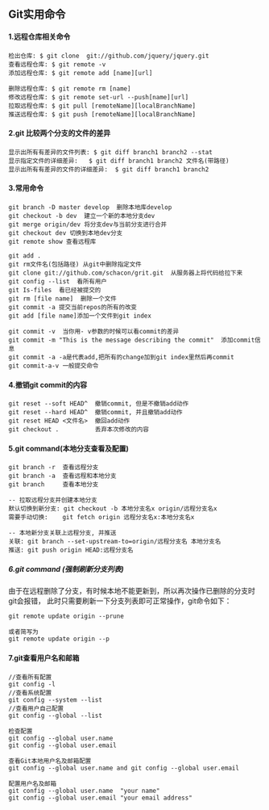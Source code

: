 ## Git实用命令

#### 1.远程仓库相关命令  

````shell script
检出仓库: $ git clone  git://github.com/jquery/jquery.git  
查看远程仓库: $ git remote -v  
添加远程仓库: $ git remote add [name][url]  

删除远程仓库: $ git remote rm [name]  
修改远程仓库: $ git remote set-url --push[name][url] 
拉取远程仓库: $ git pull [remoteName][localBranchName]  
推送远程仓库: $ git push [remoteName][localBranchName]  
````

#### 2.git 比较两个分支的文件的差异

````shell script
显示出所有有差异的文件列表: $ git diff branch1 branch2 --stat
显示指定文件的详细差异:   $ git diff branch1 branch2 文件名(带路径)
显示出所有有差异的文件的详细差异:  $ git diff branch1 branch2 
````

#### 3.常用命令

````shell script
git branch -D master develop  删除本地库develop
git checkout -b dev  建立一个新的本地分支dev
git merge origin/dev 将分支dev与当前分支进行合并
git checkout dev 切换到本地dev分支
git remote show 查看远程库

git add .
git rm文件名(包括路径) 从git中删除指定文件
git clone git://github.com/schacon/grit.git  从服务器上将代码给拉下来
git config --list  看所有用户
git Is-files  看已经被提交的
git rm [file name]  删除一个文件
git commit -a 提交当前repos的所有的改变
git add [file name]添加一个文件到git index 

git commit -v  当你用- v参数的时候可以看commit的差异
git commit -m "This is the message describing the commit"  添加commit信息
git commit -a -a是代表add,把所有的change加到git index里然后再commit
git commit-a-v 一般提交命令
````

#### 4.撤销git commit的内容

````shell script
git reset --soft HEAD^  撤销commit, 但是不撤销add动作
git reset --hard HEAD^  撤销commit, 并且撤销add动作
git reset HEAD <文件名>  撤回add动作
git checkout .          丢弃本次修改的内容
````

#### 5.git command(本地分支查看及配置)

````shell script
git branch -r  查看远程分支
git branch -a  查看远程和本地分支
git branch     查看本地分支

-- 拉取远程分支并创建本地分支
默认切换到新分支: git checkout -b 本地分支名x origin/远程分支名x
需要手动切换:    git fetch origin 远程分支名x:本地分支名x

-- 本地新分支关联上远程分支, 并推送
关联: git branch --set-upstream-to=origin/远程分支名 本地分支名
推送: git push origin HEAD:远程分支名
````

##### 6.git command (强制刷新分支列表)

由于在远程删除了分支，有时候本地不能更新到，所以再次操作已删除的分支时git会报错，
此时只需要刷新一下分支列表即可正常操作，git命令如下：

````shell script
git remote update origin --prune

或者简写为
git remote update origin --p
````

#### 7.git查看用户名和邮箱

````shell script
//查看所有配置
git config -l
//查看系统配置
git config --system --list
//查看用户自己配置
git config --global --list

检查配置
git config --global user.name
git config --global user.email

查看Git本地用户名及邮箱配置
git config --global user.name and git config --global user.email

配置用户名及邮箱
git config --global user.name  "your name"
git config --global user.email "your email address"
````
